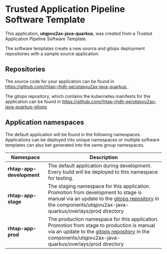 # Trusted Application Pipeline Software Template

This application, **utqpvu2ax-java-quarkus**, was created from a Trusted Application Pipeline Software Template.

The software templates create a new source and gitops deployment repositories with a sample source application. 

## Repositories

The source code for your application can be found in [https://github.com/rhtap-rhdh-qe/utqpvu2ax-java-quarkus ](https://github.com/rhtap-rhdh-qe/utqpvu2ax-java-quarkus ).
 
The gitops repository, which contains the kubernetes manifests for the application can be found in 
[https://github.com/rhtap-rhdh-qe/utqpvu2ax-java-quarkus-gitops ](https://github.com/rhtap-rhdh-qe/utqpvu2ax-java-quarkus-gitops ) 

## Application namespaces 

The default application will be found in the following namespaces. Applications can be deployed into unique namespaces or multiple software templates can also bet generated into the same group namespaces.  

|  Namespace   |  Description   |  
| -------- | -------- |   
| **rhtap-app-development** | The default application during development. Every build will be deployed to this namespace for testing. | 
| **rhtap-app-stage** | The staging namespace for this application. Promotion from development to stage is manual via an update to the [gitops repository](https://github.com/rhtap-rhdh-qe/utqpvu2ax-java-quarkus-gitops ) in the components/utqpvu2ax-java-quarkus/overlays/prod directory |  
| **rhtap-app-prod** | The production namespace for this application. Promotion from stage to production is manual via an update to the [gitops repository](https://github.com/rhtap-rhdh-qe/utqpvu2ax-java-quarkus-gitops ) in the components/utqpvu2ax-java-quarkus/overlays/prod directory | 